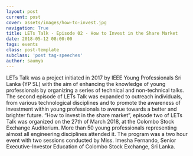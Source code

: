 ```yaml
---
layout: post
current: post
cover: assets/images/how-to-invest.jpg
navigation: True
title: LETs Talk - Episode 02 - How to Invest in the Share Market 
date: 2018-05-12 08:00:00
tags: events
class: post-template
subclass: 'post tag-speeches'
author: saumya
---
```


LETs Talk was a project initiated in 2017 by IEEE Young Professionals Sri Lanka (YP SL) with the aim of enhancing the knowledge of young professionals by organizing a series of technical and non-technical talks. The second episode of LETs Talk was expanded to outreach individuals, from various technological disciplines and to promote the awareness of investment within young professionals to avenue towards a better and brighter future. “How to invest in the share market”, episode two of LETs Talk was organized on the 27th of March 2018, at the Colombo Stock Exchange Auditorium.  More than 50 young professionals representing almost all engineering disciplines attended it. The program was a two hour event with two sessions conducted by Miss. Imesha Fernando, Senior Executive-Investor Education of Colombo Stock Exchange, Sri Lanka.
